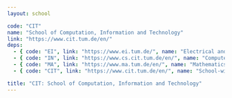 ```yaml
---
layout: school

code: "CIT"
name: "School of Computation, Information and Technology"
link: "https://www.cit.tum.de/en/"
deps:
  - { code: "EI", link: "https://www.ei.tum.de/", name: "Electrical and Computer Engineering" }
  - { code: "IN", link: "https://www.cs.cit.tum.de/en/", name: "Computer Science" }
  - { code: "MA", link: "https://www.ma.tum.de/en/", name: "Mathematics" }
  - { code: "CIT", link: "https://www.cit.tum.de/en/", name: "School-wide courses" }

title: "CIT: School of Computation, Information and Technology"
---
```



